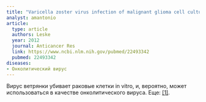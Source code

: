```yaml
---
title: "Varicella zoster virus infection of malignant glioma cell cultures: a new candidate for oncolytic virotherapy?"
analyst: amantonio
article:
  type: article
  authors: Leske
  year: 2012
  journal: Anticancer Res
  link: https://www.ncbi.nlm.nih.gov/pubmed/22493342
  pubmed: 22493342
diseases:
- Онколитический вирус
---
```


Вирус ветрянки убивает раковые клетки in vitro, и, вероятно, может использоваться в качестве онколитического вируса. Еще: [[1]](https://www.ncbi.nlm.nih.gov/pmc/articles/PMC4692468/).
